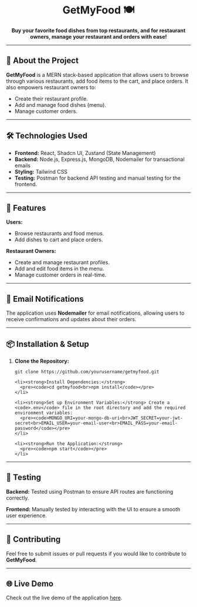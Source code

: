 <!DOCTYPE html>
<html lang="en">

<head>
  <meta charset="UTF-8">
  <meta name="viewport" content="width=device-width, initial-scale=1.0">
  <title>GetMyFood - README</title>
</head>

<body>

  <h1 align="center">GetMyFood 🍽️</h1>

  <p align="center">
    <strong>Buy your favorite food dishes from top restaurants, and for restaurant owners, manage your restaurant and
      orders with ease!</strong>
  </p>

  <hr>

  <h2>🚀 About the Project</h2>

  <p><strong>GetMyFood</strong> is a MERN stack-based application that allows users to browse through various
    restaurants, add food items to the cart, and place orders. It also empowers restaurant owners to:</p>
  <ul>
    <li>Create their restaurant profile.</li>
    <li>Add and manage food dishes (menu).</li>
    <li>Manage customer orders.</li>
  </ul>

  <hr>

  <h2>🛠️ Technologies Used</h2>
  <ul>
    <li><strong>Frontend:</strong> React, Shadcn UI, Zustand (State Management)</li>
    <li><strong>Backend:</strong> Node.js, Express.js, MongoDB, Nodemailer for transactional emails</li>
    <li><strong>Styling:</strong> Tailwind CSS</li>
    <li><strong>Testing:</strong> Postman for backend API testing and manual testing for the frontend.</li>
  </ul>

  <hr>

  <h2>🎯 Features</h2>
  <p><strong>Users:</strong></p>
  <ul>
    <li>Browse restaurants and food menus.</li>
    <li>Add dishes to cart and place orders.</li>
  </ul>

  <p><strong>Restaurant Owners:</strong></p>
  <ul>
    <li>Create and manage restaurant profiles.</li>
    <li>Add and edit food items in the menu.</li>
    <li>Manage customer orders in real-time.</li>
  </ul>

  <hr>

  <h2>📧 Email Notifications</h2>
  <p>The application uses <strong>Nodemailer</strong> for email notifications, allowing users to receive confirmations
    and updates about their orders.</p>

  <hr>

  <h2>📦 Installation & Setup</h2>
  <ol>
    <li><strong>Clone the Repository:</strong>
      <pre><code>git clone https://github.com/yourusername/getmyfood.git</code></pre>
    </li>

    <li><strong>Install Dependencies:</strong>
      <pre><code>cd getmyfood<br>npm install</code></pre>
    </li>

    <li><strong>Set up Environment Variables:</strong> Create a <code>.env</code> file in the root directory and add the required environment variables:
      <pre><code>MONGO_URI=your-mongo-db-uri<br>JWT_SECRET=your-jwt-secret<br>EMAIL_USER=your-email-user<br>EMAIL_PASS=your-email-password</code></pre>
    </li>

    <li><strong>Run the Application:</strong>
      <pre><code>npm start</code></pre>
    </li>
  </ol>

  <hr>

  <h2>🧪 Testing</h2>
  <p><strong>Backend:</strong> Tested using Postman to ensure API routes are functioning correctly.</p>
  <p><strong>Frontend:</strong> Manually tested by interacting with the UI to ensure a smooth user experience.</p>

  <hr>

  <h2>🤝 Contributing</h2>
  <p>Feel free to submit issues or pull requests if you would like to contribute to <strong>GetMyFood</strong>.</p>

  <hr>

  <h2>🌐 Live Demo</h2>
  <p>Check out the live demo of the application <a href="#">here</a>.</p>

</body>

</html>
